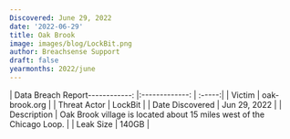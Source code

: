 ```yaml
---
Discovered: June 29, 2022
date: '2022-06-29'
title: Oak Brook
image: images/blog/LockBit.png
author: Breachsense Support
draft: false
yearmonths: 2022/june
---
```


| Data Breach Report------------:     |:-------------:    | :-----:|
| Victim      | oak-brook.org      | 
| Threat Actor      | LockBit      | 
| Date Discovered      | Jun 29, 2022      | 
| Description      | Oak Brook village is located about 15 miles west of the Chicago Loop.      | 
| Leak Size      | 140GB      | 

